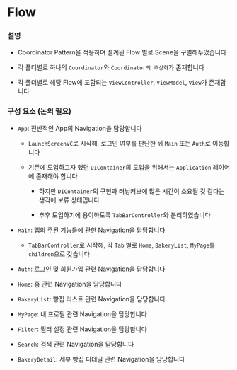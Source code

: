 #  Flow

### 설명

- Coordinator Pattern을 적용하며 설계된 Flow 별로 Scene을 구별해두었습니다

- 각 폴더별로 하나의 `Coordinator`와 `Coordinator의 추상화`가 존재합니다

- 각 폴더별로 해당 Flow에 포함되는 `ViewController`, `ViewModel`, `View`가 존재합니다

### 구성 요소 (논의 필요)

- `App`: 전반적인 App의 Navigation을 담당합니다
    - `LaunchScreenVC`로 시작해, 로그인 여부를 판단한 뒤 `Main` 또는 `Auth`로 이동합니다
    
    - 기존에 도입하고자 했던 `DIContainer`의 도입을 위해서는 `Application` 레이어에 존재해야 합니다
        - 하지만 `DIContainer`의 구현과 러닝커브에 많은 시간이 소요될 것 같다는 생각에 보류 상태입니다
        
        - 추후 도입하기에 용이하도록 `TabBarController`와 분리하였습니다

- `Main`: 앱의 주된 기능들에 관한 Navigation을 담당합니다
    - `TabBarController`로 시작해, 각 `Tab` 별로 `Home`, `BakeryList`, `MyPage`를 `children`으로 갖습니다

- `Auth`: 로그인 및 회원가입 관련 Navigation을 담당합니다

- `Home`: 홈 관련 Navigation을 담당합니다

- `BakeryList`: 빵집 리스트 관련 Navigation을 담당합니다

- `MyPage`: 내 프로필 관련 Navigation을 담당합니다

- `Filter`: 필터 설정 관련 Navigation을 담당합니다

- `Search`: 검색 관련 Navigation을 담당합니다

- `BakeryDetail`: 세부 빵집 디테일 관련 Navigation을 담당합니다
